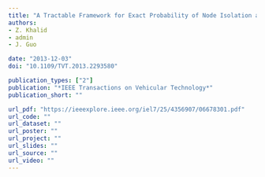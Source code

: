 ```yaml
---
title: "A Tractable Framework for Exact Probability of Node Isolation and Minimum Node Degree Distribution in Finite Multi-hop Networks"
authors:
- Z. Khalid
- admin
- J. Guo

date: "2013-12-03"
doi: "10.1109/TVT.2013.2293580"

publication_types: ["2"]
publication: "*IEEE Transactions on Vehicular Technology*"
publication_short: ""

url_pdf: "https://ieeexplore.ieee.org/iel7/25/4356907/06678301.pdf"
url_code: ""
url_dataset: ""
url_poster: ""
url_project: ""
url_slides: ""
url_source: ""
url_video: ""
---
```

